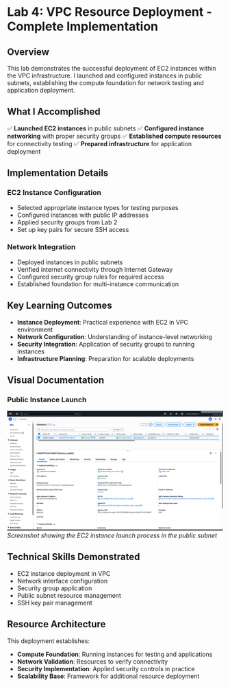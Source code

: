 # Lab 4: VPC Resource Deployment - Complete Implementation

## Overview

This lab demonstrates the successful deployment of EC2 instances within the VPC infrastructure. I launched and configured instances in public subnets, establishing the compute foundation for network testing and application deployment.

## What I Accomplished

✅ **Launched EC2 instances** in public subnets
✅ **Configured instance networking** with proper security groups
✅ **Established compute resources** for connectivity testing
✅ **Prepared infrastructure** for application deployment

## Implementation Details

### EC2 Instance Configuration
- Selected appropriate instance types for testing purposes
- Configured instances with public IP addresses
- Applied security groups from Lab 2
- Set up key pairs for secure SSH access

### Network Integration
- Deployed instances in public subnets
- Verified internet connectivity through Internet Gateway
- Configured security group rules for required access
- Established foundation for multi-instance communication

## Key Learning Outcomes

- **Instance Deployment**: Practical experience with EC2 in VPC environment
- **Network Configuration**: Understanding of instance-level networking
- **Security Integration**: Application of security groups to running instances
- **Infrastructure Planning**: Preparation for scalable deployments

## Visual Documentation

### Public Instance Launch
![Public Instance Launch](001_launch_public_instance.png)
*Screenshot showing the EC2 instance launch process in the public subnet*

## Technical Skills Demonstrated

- EC2 instance deployment in VPC
- Network interface configuration
- Security group application
- Public subnet resource management
- SSH key pair management

## Resource Architecture

This deployment establishes:
- **Compute Foundation**: Running instances for testing and applications
- **Network Validation**: Resources to verify connectivity
- **Security Implementation**: Applied security controls in practice
- **Scalability Base**: Framework for additional resource deployment
